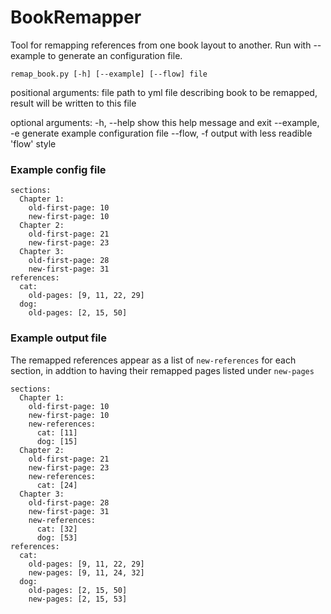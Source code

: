 # BookRemapper

Tool for remapping references from one book layout to another. Run with
--example to generate an configuration file.

```
remap_book.py [-h] [--example] [--flow] file
```

positional arguments:
  file           path to yml file describing book to be remapped, result will be written to this file

optional arguments:
  -h, --help     show this help message and exit
  --example, -e  generate example configuration file
  --flow, -f     output with less readible 'flow' style
  
### Example config file
```
sections:
  Chapter 1:
    old-first-page: 10
    new-first-page: 10
  Chapter 2:
    old-first-page: 21
    new-first-page: 23
  Chapter 3:
    old-first-page: 28
    new-first-page: 31
references:
  cat:
    old-pages: [9, 11, 22, 29]
  dog:
    old-pages: [2, 15, 50]
```

### Example output file
The remapped references appear as a list of ``new-references`` for each section, in addtion to having their remapped pages listed under ``new-pages``
```
sections:
  Chapter 1:
    old-first-page: 10
    new-first-page: 10
    new-references:
      cat: [11]
      dog: [15]
  Chapter 2:
    old-first-page: 21
    new-first-page: 23
    new-references:
      cat: [24]
  Chapter 3:
    old-first-page: 28
    new-first-page: 31
    new-references:
      cat: [32]
      dog: [53]
references:
  cat:
    old-pages: [9, 11, 22, 29]
    new-pages: [9, 11, 24, 32]
  dog:
    old-pages: [2, 15, 50]
    new-pages: [2, 15, 53]
```